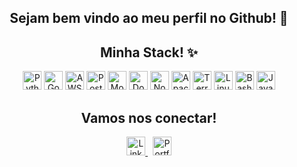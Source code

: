 <div align="center">
  <h2>Sejam bem vindo ao meu perfil no Github! 🖖</h2>
</div>

<div align="center">
  <h2>Minha Stack! ✨</h2>
  <p>
  <img src="https://img.shields.io/badge/Python-3776AB?style=flat&logo=python&logoColor=FFD43B" alt="Python" style="height:30px;"/>
    <img src="https://img.shields.io/badge/Go-00ADD8?style=flat&logo=go&logoColor=fff" alt="Go" style="height:30px;"/>
    <img src="https://img.shields.io/badge/AWS-232F3E?style=flat&logo=amazon-aws&logoColor=fff" alt="AWS" style="height:30px;"/>
    <img src="https://img.shields.io/badge/PostgreSQL-4169E1?style=flat&logo=postgresql&logoColor=fff" alt="PostgreSQL" style="height:30px;"/>
    <img src="https://img.shields.io/badge/MongoDB-47A248?style=flat&logo=mongodb&logoColor=fff" alt="MongoDB" style="height:30px;"/>
    <img src="https://img.shields.io/badge/Docker-2496ED?style=flat&logo=docker&logoColor=fff" alt="Docker" style="height:30px;"/>
    <img src="https://img.shields.io/badge/Node.js-5FA04E?logo=nodedotjs&logoColor=fff&style=flat" alt="Node" style="height:30px;"/>
    <img src="https://img.shields.io/badge/Apache%20Kafka-231F20?style=flat&logo=apachekafka&logoColor=fff" alt="Apache Kafka" style="height:30px;"/>
    <img src="https://img.shields.io/badge/Terraform-7B42BC?style=flat&logo=terraform&logoColor=fff" alt="Terraform" style="height:30px;"/>
    <img src="https://img.shields.io/badge/Linux-FCC624?style=flat&logo=linux&logoColor=000" alt="Linux" style="height:30px;"/>
    <img src="https://img.shields.io/badge/Bash-4EAA25?style=flat&logo=gnubash&logoColor=000" alt="Bash" style="height:30px;"/>
    <img src="https://img.shields.io/badge/Java-ED8B00?style=flat&logo=openjdk&logoColor=fff" alt="Java" style="height:30px;"/>
  </p>
</div>

<div align="center">
  <h2>Vamos nos conectar!</h2>
  <a href="https://www.linkedin.com/in/andre4j/">
    <img src="https://img.shields.io/badge/LinkedIn-0A66C2?style=flat&logo=linkedin&logoColor=fff" alt="LinkedIn" style="height:30px;"/>
  </a>
  &nbsp;
  <a href="http://andre4j.github.io/">
    <img src="https://img.shields.io/badge/Portfólio-000000?style=flat&logo=githubpages&logoColor=fff" alt="Portfólio" style="height:30px;"/>
  </a>
</div>
